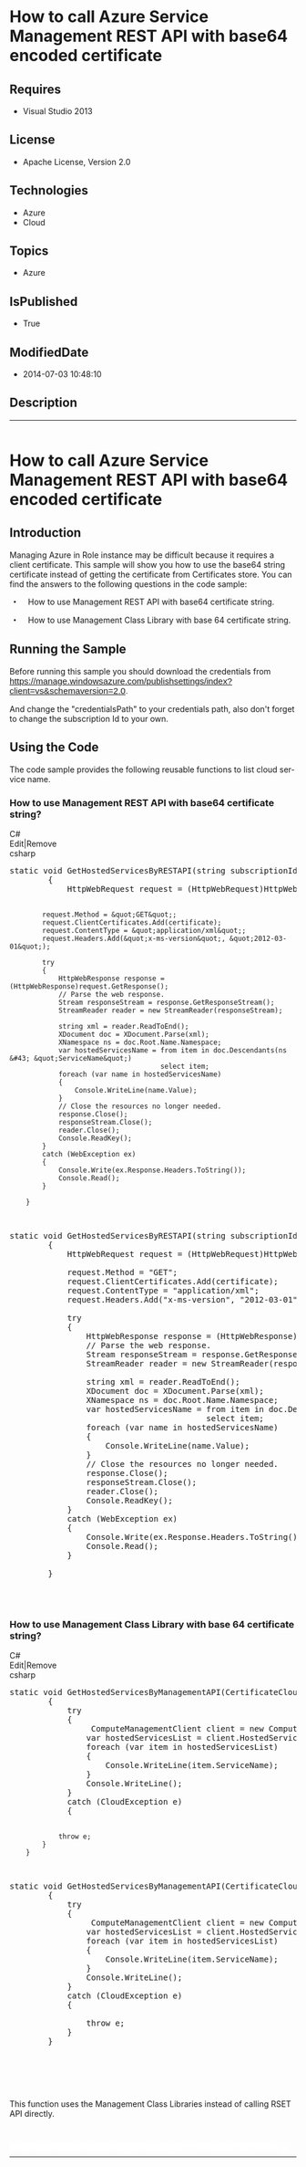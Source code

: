 # How to call Azure Service Management REST API with base64 encoded certificate
## Requires
* Visual Studio 2013
## License
* Apache License, Version 2.0
## Technologies
* Azure
* Cloud
## Topics
* Azure
## IsPublished
* True
## ModifiedDate
* 2014-07-03 10:48:10
## Description

<hr>
<div><a href="http://blogs.msdn.com/b/onecode" style="margin-top:3px"><img src="http://bit.ly/onecodesampletopbanner" alt="">
</a></div>
<h1><span lang="EN-US">How to call Azure Service Management REST API with base64 encoded certificate</span></h1>
<h2><span lang="EN-US">Introduction</span></h2>
<p class="MsoNormal"><span lang="EN-US">Managing Azure in Role instance may be difficult because it requires a client certificate. This sample will show you how to use the base64 string certificate instead of getting the certificate from Certificates store.
 You can find the answers to the following questions in the code sample:</span></p>
<p class="MsoListParagraphCxSpFirst" style="text-indent:5.0pt"><span lang="EN-US" style="font-family:Symbol"><span>&bull;<span style="font:7.0pt &quot;Times New Roman&quot;">&nbsp;&nbsp;&nbsp;&nbsp;&nbsp;&nbsp;&nbsp;&nbsp;
</span></span></span><span lang="EN-US">How to use Management REST API with base64 certificate string.</span></p>
<p class="MsoListParagraphCxSpLast" style="text-indent:5.0pt"><span lang="EN-US" style="font-family:Symbol"><span>&bull;<span style="font:7.0pt &quot;Times New Roman&quot;">&nbsp;&nbsp;&nbsp;&nbsp;&nbsp;&nbsp;&nbsp;&nbsp;
</span></span></span><span lang="EN-US">How to use Management Class Library with base 64 certificate string.</span></p>
<h2><span lang="EN-US">Running the Sample</span></h2>
<p class="MsoNormal"><span lang="EN-US">Before running this sample you should download the credentials from
</span><span lang="EN-US" style="font-size:11.5pt; line-height:115%; font-family:&quot;Arial&quot;,&quot;sans-serif&quot;; color:#333333; background:white"><a href="https://manage.windowsazure.com/publishsettings/index?client=vs&schemaversion=2.0">https://manage.windowsazure.com/publishsettings/index?client=vs&amp;schemaversion=2.0</a>.
</span></p>
<p class="MsoNormal"><span lang="EN-US">And change the &quot;<span class="SpellE">credentialsPath</span>&quot; to your credentials path, also don't forget to change the subscription Id to your own.</span></p>
<h2><span lang="EN-US">Using the Code</span></h2>
<p class="MsoNormal"><span lang="EN-US">The code sample provides the following reusable functions to list cloud service name.</span></p>
<h3><span lang="EN-US">How to use Management REST API with base64 certificate string?</span></h3>
<p><span lang="EN-US"></p>
<div class="scriptcode">
<div class="pluginEditHolder" pluginCommand="mceScriptCode">
<div class="title"><span>C#</span></div>
<div class="pluginLinkHolder"><span class="pluginEditHolderLink">Edit</span>|<span class="pluginRemoveHolderLink">Remove</span></div>
<span class="hidden">csharp</span>
<pre class="hidden">static void GetHostedServicesByRESTAPI(string subscriptionId, X509Certificate2 certificate)
        {
            HttpWebRequest request = (HttpWebRequest)HttpWebRequest.Create(new Uri(&quot;https://management.core.windows.net/&quot; &#43; subscriptionId &#43; &quot;/services/hostedservices&quot;));

            request.Method = &quot;GET&quot;;
            request.ClientCertificates.Add(certificate);
            request.ContentType = &quot;application/xml&quot;;
            request.Headers.Add(&quot;x-ms-version&quot;, &quot;2012-03-01&quot;);

            try
            {
                HttpWebResponse response = (HttpWebResponse)request.GetResponse();
                // Parse the web response.
                Stream responseStream = response.GetResponseStream();
                StreamReader reader = new StreamReader(responseStream);

                string xml = reader.ReadToEnd();                
                XDocument doc = XDocument.Parse(xml);
                XNamespace ns = doc.Root.Name.Namespace;
                var hostedServicesName = from item in doc.Descendants(ns &#43; &quot;ServiceName&quot;)
                                         select item;
                foreach (var name in hostedServicesName)
                {
                    Console.WriteLine(name.Value);
                }
                // Close the resources no longer needed.
                response.Close();
                responseStream.Close();
                reader.Close();
                Console.ReadKey();
            }
            catch (WebException ex)
            {
                Console.Write(ex.Response.Headers.ToString());
                Console.Read();
            }
           
        }
</pre>
<div class="preview">
<pre class="csharp"><span class="cs__keyword">static</span>&nbsp;<span class="cs__keyword">void</span>&nbsp;GetHostedServicesByRESTAPI(<span class="cs__keyword">string</span>&nbsp;subscriptionId,&nbsp;X509Certificate2&nbsp;certificate)&nbsp;
&nbsp;&nbsp;&nbsp;&nbsp;&nbsp;&nbsp;&nbsp;&nbsp;{&nbsp;
&nbsp;&nbsp;&nbsp;&nbsp;&nbsp;&nbsp;&nbsp;&nbsp;&nbsp;&nbsp;&nbsp;&nbsp;HttpWebRequest&nbsp;request&nbsp;=&nbsp;(HttpWebRequest)HttpWebRequest.Create(<span class="cs__keyword">new</span>&nbsp;Uri(<span class="cs__string">&quot;https://management.core.windows.net/&quot;</span>&nbsp;&#43;&nbsp;subscriptionId&nbsp;&#43;&nbsp;<span class="cs__string">&quot;/services/hostedservices&quot;</span>));&nbsp;
&nbsp;
&nbsp;&nbsp;&nbsp;&nbsp;&nbsp;&nbsp;&nbsp;&nbsp;&nbsp;&nbsp;&nbsp;&nbsp;request.Method&nbsp;=&nbsp;<span class="cs__string">&quot;GET&quot;</span>;&nbsp;
&nbsp;&nbsp;&nbsp;&nbsp;&nbsp;&nbsp;&nbsp;&nbsp;&nbsp;&nbsp;&nbsp;&nbsp;request.ClientCertificates.Add(certificate);&nbsp;
&nbsp;&nbsp;&nbsp;&nbsp;&nbsp;&nbsp;&nbsp;&nbsp;&nbsp;&nbsp;&nbsp;&nbsp;request.ContentType&nbsp;=&nbsp;<span class="cs__string">&quot;application/xml&quot;</span>;&nbsp;
&nbsp;&nbsp;&nbsp;&nbsp;&nbsp;&nbsp;&nbsp;&nbsp;&nbsp;&nbsp;&nbsp;&nbsp;request.Headers.Add(<span class="cs__string">&quot;x-ms-version&quot;</span>,&nbsp;<span class="cs__string">&quot;2012-03-01&quot;</span>);&nbsp;
&nbsp;
&nbsp;&nbsp;&nbsp;&nbsp;&nbsp;&nbsp;&nbsp;&nbsp;&nbsp;&nbsp;&nbsp;&nbsp;<span class="cs__keyword">try</span>&nbsp;
&nbsp;&nbsp;&nbsp;&nbsp;&nbsp;&nbsp;&nbsp;&nbsp;&nbsp;&nbsp;&nbsp;&nbsp;{&nbsp;
&nbsp;&nbsp;&nbsp;&nbsp;&nbsp;&nbsp;&nbsp;&nbsp;&nbsp;&nbsp;&nbsp;&nbsp;&nbsp;&nbsp;&nbsp;&nbsp;HttpWebResponse&nbsp;response&nbsp;=&nbsp;(HttpWebResponse)request.GetResponse();&nbsp;
&nbsp;&nbsp;&nbsp;&nbsp;&nbsp;&nbsp;&nbsp;&nbsp;&nbsp;&nbsp;&nbsp;&nbsp;&nbsp;&nbsp;&nbsp;&nbsp;<span class="cs__com">//&nbsp;Parse&nbsp;the&nbsp;web&nbsp;response.</span>&nbsp;
&nbsp;&nbsp;&nbsp;&nbsp;&nbsp;&nbsp;&nbsp;&nbsp;&nbsp;&nbsp;&nbsp;&nbsp;&nbsp;&nbsp;&nbsp;&nbsp;Stream&nbsp;responseStream&nbsp;=&nbsp;response.GetResponseStream();&nbsp;
&nbsp;&nbsp;&nbsp;&nbsp;&nbsp;&nbsp;&nbsp;&nbsp;&nbsp;&nbsp;&nbsp;&nbsp;&nbsp;&nbsp;&nbsp;&nbsp;StreamReader&nbsp;reader&nbsp;=&nbsp;<span class="cs__keyword">new</span>&nbsp;StreamReader(responseStream);&nbsp;
&nbsp;
&nbsp;&nbsp;&nbsp;&nbsp;&nbsp;&nbsp;&nbsp;&nbsp;&nbsp;&nbsp;&nbsp;&nbsp;&nbsp;&nbsp;&nbsp;&nbsp;<span class="cs__keyword">string</span>&nbsp;xml&nbsp;=&nbsp;reader.ReadToEnd();&nbsp;&nbsp;&nbsp;&nbsp;&nbsp;&nbsp;&nbsp;&nbsp;&nbsp;&nbsp;&nbsp;&nbsp;&nbsp;&nbsp;&nbsp;&nbsp;&nbsp;
&nbsp;&nbsp;&nbsp;&nbsp;&nbsp;&nbsp;&nbsp;&nbsp;&nbsp;&nbsp;&nbsp;&nbsp;&nbsp;&nbsp;&nbsp;&nbsp;XDocument&nbsp;doc&nbsp;=&nbsp;XDocument.Parse(xml);&nbsp;
&nbsp;&nbsp;&nbsp;&nbsp;&nbsp;&nbsp;&nbsp;&nbsp;&nbsp;&nbsp;&nbsp;&nbsp;&nbsp;&nbsp;&nbsp;&nbsp;XNamespace&nbsp;ns&nbsp;=&nbsp;doc.Root.Name.Namespace;&nbsp;
&nbsp;&nbsp;&nbsp;&nbsp;&nbsp;&nbsp;&nbsp;&nbsp;&nbsp;&nbsp;&nbsp;&nbsp;&nbsp;&nbsp;&nbsp;&nbsp;var&nbsp;hostedServicesName&nbsp;=&nbsp;from&nbsp;item&nbsp;<span class="cs__keyword">in</span>&nbsp;doc.Descendants(ns&nbsp;&#43;&nbsp;<span class="cs__string">&quot;ServiceName&quot;</span>)&nbsp;
&nbsp;&nbsp;&nbsp;&nbsp;&nbsp;&nbsp;&nbsp;&nbsp;&nbsp;&nbsp;&nbsp;&nbsp;&nbsp;&nbsp;&nbsp;&nbsp;&nbsp;&nbsp;&nbsp;&nbsp;&nbsp;&nbsp;&nbsp;&nbsp;&nbsp;&nbsp;&nbsp;&nbsp;&nbsp;&nbsp;&nbsp;&nbsp;&nbsp;&nbsp;&nbsp;&nbsp;&nbsp;&nbsp;&nbsp;&nbsp;&nbsp;select&nbsp;item;&nbsp;
&nbsp;&nbsp;&nbsp;&nbsp;&nbsp;&nbsp;&nbsp;&nbsp;&nbsp;&nbsp;&nbsp;&nbsp;&nbsp;&nbsp;&nbsp;&nbsp;<span class="cs__keyword">foreach</span>&nbsp;(var&nbsp;name&nbsp;<span class="cs__keyword">in</span>&nbsp;hostedServicesName)&nbsp;
&nbsp;&nbsp;&nbsp;&nbsp;&nbsp;&nbsp;&nbsp;&nbsp;&nbsp;&nbsp;&nbsp;&nbsp;&nbsp;&nbsp;&nbsp;&nbsp;{&nbsp;
&nbsp;&nbsp;&nbsp;&nbsp;&nbsp;&nbsp;&nbsp;&nbsp;&nbsp;&nbsp;&nbsp;&nbsp;&nbsp;&nbsp;&nbsp;&nbsp;&nbsp;&nbsp;&nbsp;&nbsp;Console.WriteLine(name.Value);&nbsp;
&nbsp;&nbsp;&nbsp;&nbsp;&nbsp;&nbsp;&nbsp;&nbsp;&nbsp;&nbsp;&nbsp;&nbsp;&nbsp;&nbsp;&nbsp;&nbsp;}&nbsp;
&nbsp;&nbsp;&nbsp;&nbsp;&nbsp;&nbsp;&nbsp;&nbsp;&nbsp;&nbsp;&nbsp;&nbsp;&nbsp;&nbsp;&nbsp;&nbsp;<span class="cs__com">//&nbsp;Close&nbsp;the&nbsp;resources&nbsp;no&nbsp;longer&nbsp;needed.</span>&nbsp;
&nbsp;&nbsp;&nbsp;&nbsp;&nbsp;&nbsp;&nbsp;&nbsp;&nbsp;&nbsp;&nbsp;&nbsp;&nbsp;&nbsp;&nbsp;&nbsp;response.Close();&nbsp;
&nbsp;&nbsp;&nbsp;&nbsp;&nbsp;&nbsp;&nbsp;&nbsp;&nbsp;&nbsp;&nbsp;&nbsp;&nbsp;&nbsp;&nbsp;&nbsp;responseStream.Close();&nbsp;
&nbsp;&nbsp;&nbsp;&nbsp;&nbsp;&nbsp;&nbsp;&nbsp;&nbsp;&nbsp;&nbsp;&nbsp;&nbsp;&nbsp;&nbsp;&nbsp;reader.Close();&nbsp;
&nbsp;&nbsp;&nbsp;&nbsp;&nbsp;&nbsp;&nbsp;&nbsp;&nbsp;&nbsp;&nbsp;&nbsp;&nbsp;&nbsp;&nbsp;&nbsp;Console.ReadKey();&nbsp;
&nbsp;&nbsp;&nbsp;&nbsp;&nbsp;&nbsp;&nbsp;&nbsp;&nbsp;&nbsp;&nbsp;&nbsp;}&nbsp;
&nbsp;&nbsp;&nbsp;&nbsp;&nbsp;&nbsp;&nbsp;&nbsp;&nbsp;&nbsp;&nbsp;&nbsp;<span class="cs__keyword">catch</span>&nbsp;(WebException&nbsp;ex)&nbsp;
&nbsp;&nbsp;&nbsp;&nbsp;&nbsp;&nbsp;&nbsp;&nbsp;&nbsp;&nbsp;&nbsp;&nbsp;{&nbsp;
&nbsp;&nbsp;&nbsp;&nbsp;&nbsp;&nbsp;&nbsp;&nbsp;&nbsp;&nbsp;&nbsp;&nbsp;&nbsp;&nbsp;&nbsp;&nbsp;Console.Write(ex.Response.Headers.ToString());&nbsp;
&nbsp;&nbsp;&nbsp;&nbsp;&nbsp;&nbsp;&nbsp;&nbsp;&nbsp;&nbsp;&nbsp;&nbsp;&nbsp;&nbsp;&nbsp;&nbsp;Console.Read();&nbsp;
&nbsp;&nbsp;&nbsp;&nbsp;&nbsp;&nbsp;&nbsp;&nbsp;&nbsp;&nbsp;&nbsp;&nbsp;}&nbsp;
&nbsp;&nbsp;&nbsp;&nbsp;&nbsp;&nbsp;&nbsp;&nbsp;&nbsp;&nbsp;&nbsp;&nbsp;
&nbsp;&nbsp;&nbsp;&nbsp;&nbsp;&nbsp;&nbsp;&nbsp;}&nbsp;
</pre>
</div>
</div>
</div>
<div class="endscriptcode">&nbsp;</div>
<br>
</span>
<p></p>
<h3><span lang="EN-US">How to use Management Class Library with base 64 certificate string?</span></h3>
<p><span lang="EN-US"></p>
<div class="scriptcode">
<div class="pluginEditHolder" pluginCommand="mceScriptCode">
<div class="title"><span>C#</span></div>
<div class="pluginLinkHolder"><span class="pluginEditHolderLink">Edit</span>|<span class="pluginRemoveHolderLink">Remove</span></div>
<span class="hidden">csharp</span>
<pre class="hidden">static void GetHostedServicesByManagementAPI(CertificateCloudCredentials cer)
        {
            try
            {
                 ComputeManagementClient client = new ComputeManagementClient(cer);
                var hostedServicesList = client.HostedServices.List();
                foreach (var item in hostedServicesList)
                {
                    Console.WriteLine(item.ServiceName);
                }
                Console.WriteLine();
            }
            catch (CloudException e)
            {
                
                throw e;
            }
        }
</pre>
<div class="preview">
<pre class="csharp"><span class="cs__keyword">static</span>&nbsp;<span class="cs__keyword">void</span>&nbsp;GetHostedServicesByManagementAPI(CertificateCloudCredentials&nbsp;cer)&nbsp;
&nbsp;&nbsp;&nbsp;&nbsp;&nbsp;&nbsp;&nbsp;&nbsp;{&nbsp;
&nbsp;&nbsp;&nbsp;&nbsp;&nbsp;&nbsp;&nbsp;&nbsp;&nbsp;&nbsp;&nbsp;&nbsp;<span class="cs__keyword">try</span>&nbsp;
&nbsp;&nbsp;&nbsp;&nbsp;&nbsp;&nbsp;&nbsp;&nbsp;&nbsp;&nbsp;&nbsp;&nbsp;{&nbsp;
&nbsp;&nbsp;&nbsp;&nbsp;&nbsp;&nbsp;&nbsp;&nbsp;&nbsp;&nbsp;&nbsp;&nbsp;&nbsp;&nbsp;&nbsp;&nbsp;&nbsp;ComputeManagementClient&nbsp;client&nbsp;=&nbsp;<span class="cs__keyword">new</span>&nbsp;ComputeManagementClient(cer);&nbsp;
&nbsp;&nbsp;&nbsp;&nbsp;&nbsp;&nbsp;&nbsp;&nbsp;&nbsp;&nbsp;&nbsp;&nbsp;&nbsp;&nbsp;&nbsp;&nbsp;var&nbsp;hostedServicesList&nbsp;=&nbsp;client.HostedServices.List();&nbsp;
&nbsp;&nbsp;&nbsp;&nbsp;&nbsp;&nbsp;&nbsp;&nbsp;&nbsp;&nbsp;&nbsp;&nbsp;&nbsp;&nbsp;&nbsp;&nbsp;<span class="cs__keyword">foreach</span>&nbsp;(var&nbsp;item&nbsp;<span class="cs__keyword">in</span>&nbsp;hostedServicesList)&nbsp;
&nbsp;&nbsp;&nbsp;&nbsp;&nbsp;&nbsp;&nbsp;&nbsp;&nbsp;&nbsp;&nbsp;&nbsp;&nbsp;&nbsp;&nbsp;&nbsp;{&nbsp;
&nbsp;&nbsp;&nbsp;&nbsp;&nbsp;&nbsp;&nbsp;&nbsp;&nbsp;&nbsp;&nbsp;&nbsp;&nbsp;&nbsp;&nbsp;&nbsp;&nbsp;&nbsp;&nbsp;&nbsp;Console.WriteLine(item.ServiceName);&nbsp;
&nbsp;&nbsp;&nbsp;&nbsp;&nbsp;&nbsp;&nbsp;&nbsp;&nbsp;&nbsp;&nbsp;&nbsp;&nbsp;&nbsp;&nbsp;&nbsp;}&nbsp;
&nbsp;&nbsp;&nbsp;&nbsp;&nbsp;&nbsp;&nbsp;&nbsp;&nbsp;&nbsp;&nbsp;&nbsp;&nbsp;&nbsp;&nbsp;&nbsp;Console.WriteLine();&nbsp;
&nbsp;&nbsp;&nbsp;&nbsp;&nbsp;&nbsp;&nbsp;&nbsp;&nbsp;&nbsp;&nbsp;&nbsp;}&nbsp;
&nbsp;&nbsp;&nbsp;&nbsp;&nbsp;&nbsp;&nbsp;&nbsp;&nbsp;&nbsp;&nbsp;&nbsp;<span class="cs__keyword">catch</span>&nbsp;(CloudException&nbsp;e)&nbsp;
&nbsp;&nbsp;&nbsp;&nbsp;&nbsp;&nbsp;&nbsp;&nbsp;&nbsp;&nbsp;&nbsp;&nbsp;{&nbsp;
&nbsp;&nbsp;&nbsp;&nbsp;&nbsp;&nbsp;&nbsp;&nbsp;&nbsp;&nbsp;&nbsp;&nbsp;&nbsp;&nbsp;&nbsp;&nbsp;&nbsp;
&nbsp;&nbsp;&nbsp;&nbsp;&nbsp;&nbsp;&nbsp;&nbsp;&nbsp;&nbsp;&nbsp;&nbsp;&nbsp;&nbsp;&nbsp;&nbsp;<span class="cs__keyword">throw</span>&nbsp;e;&nbsp;
&nbsp;&nbsp;&nbsp;&nbsp;&nbsp;&nbsp;&nbsp;&nbsp;&nbsp;&nbsp;&nbsp;&nbsp;}&nbsp;
&nbsp;&nbsp;&nbsp;&nbsp;&nbsp;&nbsp;&nbsp;&nbsp;}&nbsp;
</pre>
</div>
</div>
</div>
<div class="endscriptcode">&nbsp;</div>
<br>
</span>
<p></p>
<p class="MsoNormal"><span lang="EN-US">&nbsp;</span></p>
<p class="MsoNormal"><span lang="EN-US">This function uses the Management Class Libraries instead of calling RSET API directly.</span></p>
<p class="MsoNormal"><span lang="EN-US">&nbsp;</span></p>
<p style="line-height:0.6pt; color:white">Microsoft All-In-One Code Framework is a free, centralized code sample library driven by developers' real-world pains and needs. The goal is to provide customer-driven code samples for all Microsoft development technologies,
 and reduce developers' efforts in solving typical programming tasks. Our team listens to developers&rsquo; pains in the MSDN forums, social media and various DEV communities. We write code samples based on developers&rsquo; frequently asked programming tasks,
 and allow developers to download them with a short sample publishing cycle. Additionally, we offer a free code sample request service. It is a proactive way for our developer community to obtain code samples directly from Microsoft.</p>
<hr>
<div><a href="http://go.microsoft.com/?linkid=9759640" style="margin-top:3px"><img src="http://bit.ly/onecodelogo" alt="">
</a></div>
